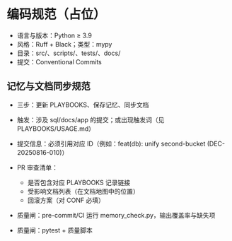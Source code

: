 # 编码规范（占位）

- 语言与版本：Python ≥ 3.9
- 风格：Ruff + Black；类型：mypy
- 目录：src/、scripts/、tests/、docs/
- 提交：Conventional Commits

## 记忆与文档同步规范

- 三步：更新 PLAYBOOKS、保存记忆、同步文档

- 触发：涉及 sql/docs/app 的提交；或出现触发词（见 PLAYBOOKS/USAGE.md）

- 提交信息：必须引用对应 ID（例如：feat(db): unify second-bucket (DEC-20250816-010)）

- PR 审查清单：

  - 是否包含对应 PLAYBOOKS 记录链接
  - 受影响文档列表（在文档地图中的位置）
  - 回滚方案（对 CONF 必填）

- 质量闸：pre-commit/CI 运行 memory_check.py，输出覆盖率与缺失项

- 质量闸：pytest + 质量脚本
